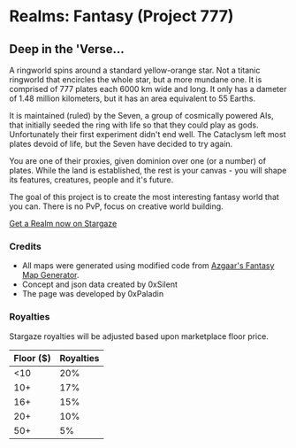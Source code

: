 # Realms: Fantasy (Project 777)
## Deep in the 'Verse...
A ringworld spins around a standard yellow-orange star. Not a titanic ringworld that encircles the whole star, but a more mundane one. It is comprised of 777 plates each 6000 km wide and long. It only has a dameter of 1.48 million kilometers, but it has an area equivalent to 55 Earths.

It is maintained (ruled) by the Seven, a group of cosmically powered AIs, that initially seeded the ring with life so that they could play as gods. Unfortunately their first experiment didn't end well. The Cataclysm left most plates devoid of life, but the Seven have decided to try again.

You are one of their proxies, given dominion over one (or a number) of plates. While the land is established, the rest is your canvas - you will shape its features, creatures, people and it's future.

The goal of this project is to create the most interesting fantasy world that you can. There is no PvP, focus on creative world building.

[Get a Realm now on Stargaze](https://www.stargaze.zone/launchpad/stars1avmaqtmxw9g43mgpxzuhv074gmzm5wharxrvlsfp4ze7246gyqdqtr9a0l)

### Credits
* All maps were generated using modified code from [Azgaar's Fantasy Map Generator](https://github.com/Azgaar/Fantasy-Map-Generator).
* Concept and json data created by 0xSilent
* The page was developed by 0xPaladin

### Royalties
Stargaze royalties will be adjusted based upon marketplace floor price.

| Floor ($)      | Royalties |
| ----------- | ----------- |
| <10      | 20%       |
| 10+      | 17%       |
| 16+      | 15%       |
| 20+      | 10%       |
| 50+      | 5%       |
